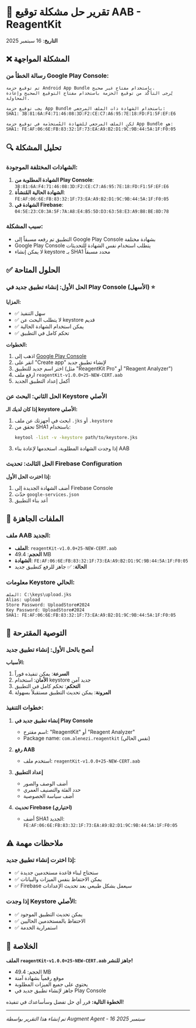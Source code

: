 # 🔐 تقرير حل مشكلة توقيع AAB - ReagentKit
**التاريخ**: 16 سبتمبر 2025

## ❌ المشكلة المواجهة

### رسالة الخطأ من Google Play Console:
```
تم توقيع حزمة Android App Bundle باستخدام مفتاح غير صحيح. 
يُرجى التأكَّد من توقيع الحزمة باستخدام مفتاح التوقيع الصحيح وإعادة المحاولة.

يجب توقيع حزمة App Bundle باستخدام الشهادة ذات الملف المرجعي:
SHA1: 3B:81:6A:F4:71:46:08:3D:F2:CE:C7:A6:95:7E:18:FD:F1:5F:EF:E6

لكن الملف المرجعي للشهادة المُستخدَمة في توقيع حزمة App Bundle هو:
SHA1: FE:AF:06:6E:FB:83:32:1F:73:EA:A9:B2:D1:9C:9B:44:5A:1F:F0:05
```

## 🔍 تحليل المشكلة

### الشهادات المختلفة الموجودة:
1. **الشهادة المطلوبة من Play Console**: `3B:81:6A:F4:71:46:08:3D:F2:CE:C7:A6:95:7E:18:FD:F1:5F:EF:E6`
2. **الشهادة الحالية المُنشأة**: `FE:AF:06:6E:FB:83:32:1F:73:EA:A9:B2:D1:9C:9B:44:5A:1F:F0:05`
3. **الشهادة في Firebase**: `04:5E:23:C0:3A:5F:7A:A8:E4:B5:5D:D3:63:58:E3:A9:B8:BE:8D:78`

### سبب المشكلة:
- التطبيق تم رفعه مسبقاً إلى Google Play Console بشهادة مختلفة
- Google Play Console يتطلب استخدام نفس الشهادة للتحديثات
- لا يمكن إنشاء keystore بـ SHA1 محدد مسبقاً

## ✅ الحلول المتاحة

### الحل الأول: إنشاء تطبيق جديد في Play Console (الأسهل) ⭐
**المزايا:**
- ✅ سهل التنفيذ
- ✅ لا يتطلب البحث عن keystore قديم
- ✅ يمكن استخدام الشهادة الحالية
- ✅ تحكم كامل في التطبيق

**الخطوات:**
1. اذهب إلى [Google Play Console](https://play.google.com/console)
2. انقر على "Create app" لإنشاء تطبيق جديد
3. اختر اسم جديد للتطبيق (مثل "ReagentKit Pro" أو "Reagent Analyzer")
4. ارفع ملف `reagentKit-v1.0.0+25-NEW-CERT.aab`
5. أكمل إعداد التطبيق الجديد

### الحل الثاني: البحث عن Keystore الأصلي
**إذا كان لديك الـ keystore الأصلي:**
1. ابحث في أجهزتك عن ملف `.jks` أو `.keystore`
2. تحقق من SHA1 باستخدام:
   ```bash
   keytool -list -v -keystore path/to/keystore.jks
   ```
3. إذا وجدت الشهادة المطلوبة، استخدمها لإعادة بناء AAB

### الحل الثالث: تحديث Firebase Configuration
**إذا اخترت الحل الأول:**
1. أضف الشهادة الجديدة إلى Firebase Console
2. حدّث `google-services.json`
3. أعد بناء التطبيق

## 📁 الملفات الجاهزة

### ملف AAB الجديد:
- **الملف**: `reagentKit-v1.0.0+25-NEW-CERT.aab`
- **الحجم**: 49.4 MB
- **الشهادة**: `FE:AF:06:6E:FB:83:32:1F:73:EA:A9:B2:D1:9C:9B:44:5A:1F:F0:05`
- **الحالة**: ✅ جاهز للرفع كتطبيق جديد

### معلومات Keystore الحالي:
```
الملف: C:\keys\upload.jks
Alias: upload
Store Password: UploadStore#2024
Key Password: UploadStore#2024
SHA1: FE:AF:06:6E:FB:83:32:1F:73:EA:A9:B2:D1:9C:9B:44:5A:1F:F0:05
```

## 🚀 التوصية المقترحة

### أنصح بالحل الأول: إنشاء تطبيق جديد

**الأسباب:**
1. **السرعة**: يمكن تنفيذه فوراً
2. **الأمان**: استخدام keystore جديد آمن
3. **التحكم**: تحكم كامل في التطبيق
4. **المرونة**: يمكن تحديث التطبيق مستقبلاً بسهولة

### خطوات التنفيذ:
1. **إنشاء تطبيق جديد في Play Console**
   - اسم مقترح: "ReagentKit" أو "Reagent Analyzer"
   - Package name: `com.alenezi.reagentkit` (نفس الحالي)

2. **رفع AAB**
   - استخدم ملف: `reagentKit-v1.0.0+25-NEW-CERT.aab`

3. **إعداد التطبيق**
   - أضف الوصف والصور
   - حدد الفئة والتصنيف العمري
   - أضف سياسة الخصوصية

4. **تحديث Firebase (اختياري)**
   - أضف SHA1 الجديد: `FE:AF:06:6E:FB:83:32:1F:73:EA:A9:B2:D1:9C:9B:44:5A:1F:F0:05`

## ⚠️ ملاحظات مهمة

### إذا اخترت إنشاء تطبيق جديد:
- ✅ ستحتاج لبناء قاعدة مستخدمين جديدة
- ✅ يمكن الاحتفاظ بنفس الميزات والبيانات
- ✅ Firebase سيعمل بشكل طبيعي بعد تحديث الإعدادات

### إذا وجدت Keystore الأصلي:
- ✅ يمكن تحديث التطبيق الموجود
- ✅ الاحتفاظ بالمستخدمين الحاليين
- ✅ استمرارية الخدمة

## 🎯 الخلاصة

**الملف `reagentKit-v1.0.0+25-NEW-CERT.aab` جاهز للنشر!**

- الحجم: 49.4 MB
- موقع رقمياً بشهادة آمنة
- يحتوي على جميع الميزات المطلوبة
- جاهز لإنشاء تطبيق جديد في Play Console

**الخطوة التالية:** قرر أي حل تفضل وسأساعدك في تنفيذه!

---
*تم إنشاء هذا التقرير بواسطة Augment Agent - 16 سبتمبر 2025*
